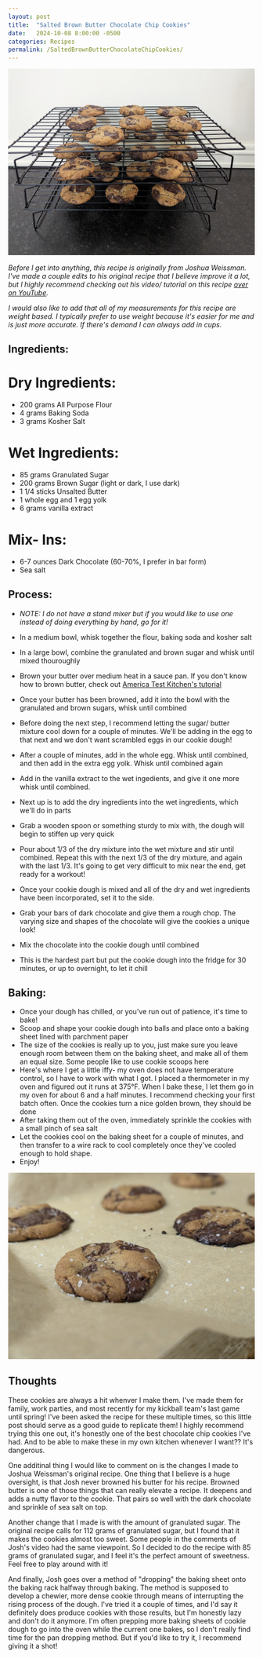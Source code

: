 ```yaml
---
layout: post
title:  "Salted Brown Butter Chocolate Chip Cookies"
date:   2024-10-08 8:00:00 -0500
categories: Recipes
permalink: /SaltedBrownButterChocolateChipCookies/
---
```


![Beautiful Stack of Cookies](../assets/Recipes/CookieStack.jpg)

*Before I get into anything, this recipe is originally from Joshua Weissman. I've made a couple edits to his original recipe that I believe improve it a lot, but I highly recommend checking out his video/ tutorial on this recipe [over on YouTube](https://www.youtube.com/watch?v=wyuec0PPz68).*

*I would also like to add that all of my measurements for this recipe are weight based. I typically prefer to use weight because it's easier for me and is just more accurate. If there's demand I can always add in cups.*

## Ingredients:
# Dry Ingredients:
- 200 grams All Purpose Flour
- 4 grams Baking Soda
- 3 grams Kosher Salt

# Wet Ingredients:
- 85 grams Granulated Sugar
- 200 grams Brown Sugar (light or dark, I use dark)
- 1 1/4 sticks Unsalted Butter
- 1 whole egg and 1 egg yolk
- 6 grams vanilla extract

# Mix- Ins:
- 6-7 ounces Dark Chocolate (60-70%, I prefer in bar form)
- Sea salt

## Process:
- *NOTE: I do not have a stand mixer but if you would like to use one instead of doing everything by hand, go for it!*
- In a medium bowl, whisk together the flour, baking soda and kosher salt
- In a large bowl, combine the granulated and brown sugar and whisk until mixed thouroughly
- Brown your butter over medium heat in a sauce pan. If you don't know how to brown butter, check out [America Test Kitchen's tutorial](https://www.youtube.com/watch?v=4KvqLCKLn2E)
- Once your butter has been browned, add it into the bowl with the granulated and brown sugars, whisk until combined
- Before doing the next step, I recommend letting the sugar/ butter mixture cool down for a couple of minutes. We'll be adding in the egg to that next and we don't want scrambled eggs in our cookie dough!
- After a couple of minutes, add in the whole egg. Whisk until combined, and then add in the extra egg yolk. Whisk until combined again
- Add in the vanilla extract to the wet ingedients, and give it one more whisk until combined.

- Next up is to add the dry ingredients into the wet ingredients, which we'll do in parts
- Grab a wooden spoon or something sturdy to mix with, the dough will begin to stiffen up very quick
- Pour about 1/3 of the dry mixture into the wet mixture and stir until combined. Repeat this with the next 1/3 of the dry mixture, and again with the last 1/3. It's going to get very difficult to mix near the end, get ready for a workout!
- Once your cookie dough is mixed and all of the dry and wet ingredients have been incorporated, set it to the side.
- Grab your bars of dark chocolate and give them a rough chop. The varying size and shapes of the chocolate will give the cookies a unique look!
- Mix the chocolate into the cookie dough until combined
- This is the hardest part but put the cookie dough into the fridge for 30 minutes, or up to overnight, to let it chill

## Baking:
- Once your dough has chilled, or you've run out of patience, it's time to bake!
- Scoop and shape your cookie dough into balls and place onto a baking sheet lined with parchment paper
- The size of the cookies is really up to you, just make sure you leave enough room between them on the baking sheet, and make all of them an equal size. Some people like to use cookie scoops here
- Here's where I get a little iffy- my oven does not have temperature control, so I have to work with what I got. I placed a thermometer in my oven and figured out it runs at 375°F. When I bake these, I let them go in my oven for about 6 and a half minutes. I recommend checking your first batch often. Once the cookies turn a nice golden brown, they should be done
- After taking them out of the oven, immediately sprinkle the cookies with a small pinch of sea salt
- Let the cookies cool on the baking sheet for a couple of minutes, and then transfer to a wire rack to cool completely once they've cooled enough to hold shape.
- Enjoy!

![Like look at these oml](../assets/Recipes/CookiePortrait.jpg)

## Thoughts
These cookies are always a hit whenver I make them. I've made them for family, work parties, and most recently for my kickball team's last game until spring! I've been asked the recipe for these multiple times, so this little post should serve as a good guide to replicate them! I highly recommend trying this one out, it's honestly one of the best chocolate chip cookies I've had. And to be able to make these in my own kitchen whenever I want?? It's dangerous.

One additinal thing I would like to comment on is the changes I made to Joshua Weissman's original recipe. One thing that I believe is a huge oversight, is that Josh never browned his butter for his recipe. Browned butter is one of those things that can really elevate a recipe. It deepens and adds a nutty flavor to the cookie. That pairs so well with the dark chocolate and sprinkle of sea salt on top.

Another change that I made is with the amount of granulated sugar. The original recipe calls for 112 grams of granulated sugar, but I found that it makes the cookies almost too sweet. Some people in the comments of Josh's video had the same viewpoint. So I decided to do the recipe with 85 grams of granulated sugar, and I feel it's the perfect amount of sweetness. Feel free to play around with it!

And finally, Josh goes over a method of "dropping" the baking sheet onto the baking rack halfway through baking. The method is supposed to develop a chewier, more dense cookie through means of interrupting the rising process of the dough. I've tried it a couple of times, and I'd say it definitely does produce cookies with those results, but I'm honestly lazy and don't do it anymore. I'm often prepping more baking sheets of cookie dough to go into the oven while the current one bakes, so I don't really find time for the pan dropping method. But if you'd like to try it, I recommend giving it a shot!